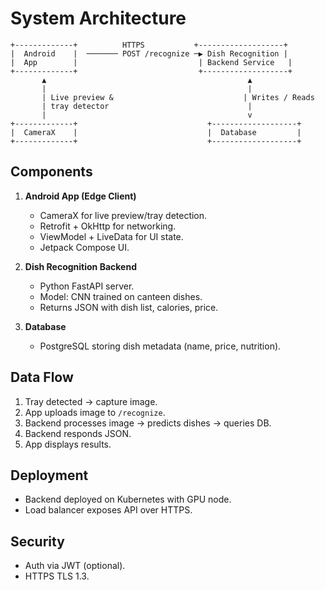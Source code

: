 # System Architecture

```
+-------------+          HTTPS           +-------------------+
|  Android    |  ─────── POST /recognize ─▶ Dish Recognition |
|  App        |                           | Backend Service   |
+-------------+                           +-------------------+
       ▲                                             ▲
       |                                             |
       | Live preview &                             | Writes / Reads
       | tray detector                               |
       |                                             v
+-------------+                             +-------------------+
|  CameraX    |                             |  Database         |
+-------------+                             +-------------------+
```

## Components
1. **Android App (Edge Client)**
   - CameraX for live preview/tray detection.
   - Retrofit + OkHttp for networking.
   - ViewModel + LiveData for UI state.
   - Jetpack Compose UI.

2. **Dish Recognition Backend**
   - Python FastAPI server.
   - Model: CNN trained on canteen dishes.
   - Returns JSON with dish list, calories, price.

3. **Database**
   - PostgreSQL storing dish metadata (name, price, nutrition).

## Data Flow
1. Tray detected → capture image.
2. App uploads image to `/recognize`.
3. Backend processes image → predicts dishes → queries DB.
4. Backend responds JSON.
5. App displays results.

## Deployment
- Backend deployed on Kubernetes with GPU node.
- Load balancer exposes API over HTTPS.

## Security
- Auth via JWT (optional).
- HTTPS TLS 1.3.